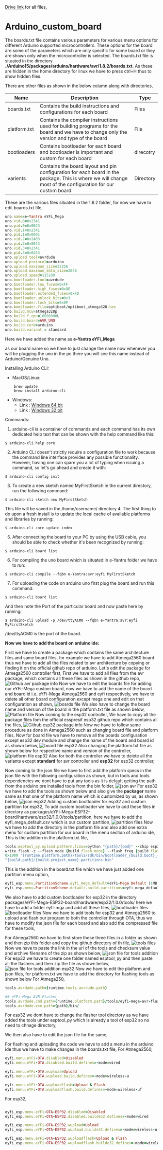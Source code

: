 [Drive link](https://drive.google.com/open?id=1bKhigrruck6pl0mA11rRQiQc2liFzoFC) for all files,
# Arduino_custom_board
 
The boards.txt file contains various parameters for various menu options for different Arduino supported microcontrollers. These options for the board are some of the parameters which are only specific for some board or they are shown only when the microcontroller is selected. The boards.txt file is situated in the directory **./Arduino15/packages/arduino/hardware/avr/1.8.2/boards.txt.** As these are hidden in the home directory for linux we have to press ctrl+H thus to show hidden files.

There are other files as shown in the below column along with directories, 

Name          | Description   | Type
------------- | ------------- | -------------
boards.txt    | Contains the build instructions and configurations for each board  | Files
platform.txt  | Contains the compiler instructions used for building programs for the board and we have to change only the version and type of the board  | File
bootloaders    | Contains bootloader for each board and bootloader is important and custom for each board  | direcotry
varients    | Contains the board layout and pin configuration for each board in the package. This is where we will change most of the configuration for our custom board  | Directory

These are the various files situated in the 1.8.2 folder, for now we have to edit boards.txt file,

```ruby
uno.name=e-Yantra eYFi_Mega  
uno.vid.0=0x2341
uno.pid.0=0x0043
uno.vid.1=0x2341
uno.pid.1=0x0001
uno.vid.2=0x2A03
uno.pid.2=0x0043
uno.vid.3=0x2341
uno.pid.3=0x0243
uno.upload.tool=avrdude
uno.upload.protocol=arduino
uno.upload.maximum_size=32256
uno.upload.maximum_data_size=2048
uno.upload.speed=115200
uno.bootloader.tool=avrdude
uno.bootloader.low_fuses=0xFF
uno.bootloader.high_fuses=0xDE
uno.bootloader.extended_fuses=0xFD
uno.bootloader.unlock_bits=0x3
uno.bootloader.lock_bits=0x0F
uno.bootloader.file=optiboot/optiboot_atmega328.hex
uno.build.mcu=atmega328p
uno.build.f_cpu=16000000L
uno.build.board=AVR_UNO
uno.build.core=arduino
uno.build.variant = standard
```

Here we have added the name as **e-Yantra eYFi_Mega**

as our board name so we have to just change the name now whenever you will be plugging the uno in the pc there you will see this name instead of Arduino/Genuine Uno.

Installing Arduino CLI:
- MacOS/Linux:
```
	brew update
	brew install arduino-cli
```
- Windows:
	- Link : [Windows 64 bit](https://downloads.arduino.cc/arduino-cli/arduino-cli_latest_Windows_64bit.zip)
	- Link : [Windows 32 bit](https://downloads.arduino.cc/arduino-cli/arduino-cli_latest_Windows_32bit.zip)

Commands:
1. arduino-cli is a container of commands and each command has its own dedicated help text that can be shown with the help command like this:
```
$ arduino-cli help core
```
2. Arduino CLI doesn't strictly require a configuration file to work because the command line interface provides any possible functionality. However, having one can spare you a lot of typing when issuing a command, so let's go ahead and create it with:
```
$ arduino-cli config init
```
3. To create a new sketch named MyFirstSketch in the current directory, run the following command:
```
$ arduino-cli sketch new MyFirstSketch
```
This file will be saved in the /home/username/ directory
4. The first thing to do upon a fresh install is to update the local cache of available platforms and libraries by running:
```
$ arduino-cli core update-index
```
5. After connecting the board to your PC by using the USB cable, you should be able to check whether it's been recognized by running:
```
$ arduino-cli board list
```
6. For compiling the uno board which is situated in e-Yantra folder we have to run:
```
$ arduino-cli compile --fqbn e-Yantra:avr:eyfi MyFirstSketch
```
7. For uploading the code on arduino uno first plug the board and run this command:
```
$ arduino-cli board list
``` 
And then note the Port of the particular board and now paste here by running:
```
$ arduino-cli upload -p /dev/ttyACM0 --fqbn e-Yantra:avr:eyfi MyFirstSketch
```
/dev/ttyACM0 is the port of the board.	

**Now we have to add the board on arduino ide:**

First we have to create a package which contains the same architecture files and same board files, for example we have to add Atmega2560 board thus we have to add all the files related to avr architecture by copying or finding it on the official github repo of arduino.
Let's edit the package for Atmega2560 controller first,
First we have to add all files from the avr package, which contains all these files as shown in the github repo,
![Github avr package info](e-Yantra-ATmega2560/Images/1st.png)
Now we have to edit the boards file for adding our eYFi-Mega custom board, now we have to add the name of the board and board id i.e. eYFi-Mega Atmega2560 and eyfi respectively, we have to delete all other board configuration except mega one and edit on that configuration as shown,
![boards file](/Images/2nd.png)
We also have to change the board name and version of the board in the platform.txt file as shown below,
![Platform file](/Images/3rd.png)
Now coming to the esp32 controller,
We have to copy all the package files fom the official esspresif esp32 github repo which contains all the files,
![Github esp32 package info](/Images/4th.png)
Now we have to follow same procedure as done in Atmega2560 such as changing board file and platform files,
Now for board file we have to remove all the boards configuration except esp32 dev module and change the name of the board and board id as shown below,
![board file esp32](/Images/5th.png)
Also changing the platform.txt file as shown below for respective name and version of the controller,
![platform file esp32](/Images/6th.png)
Also for both the controller we have to delete all the variants except **standard** for avr controller and **esp32** for esp32 controller,

Now coming to the json file we have to first add the platform specs in the json file with the following configuration as shown, but in tools and tools dependencies we dont have to put any tools as it is default getting the path from the arduino pre installed tools from the bin folder,
![json avr](/Images/7th.png)
For esp32 we have to add the tools as shown below and also give the **packager** name same as that one of the platform name which is customized by us, as shown below,
![json esp32](/Images/8th.png)
Adding custom bootloader for esp32 and custom partition for esp32,
To add custom bootloader we have to add these files in directory as packages/eYFi-Mega-ESP32-board/hardware/esp32/1.0.0/tools/partition, here we have to add the eyfi_mega_default.csv which is our custom partition,
![partition files](/Images/9th.png)
Now we have to add the directory in the platform file and also add one extra menu for custom partition for our board in the menu section of arduino ide,
This is the addition in the platform.txt file,
```ruby
tools.esptool_py.upload.pattern.linux=python "{path}/{cmd}" --chip esp32 --port "{serial.port}" --baud {upload.speed}  --before default_reset --after hard_reset 
write_flash -z --flash_mode {build.flash_mode} --flash_freq {build.flash_freq} --flash_size detect 0xe000 "{runtime.platform.path}/tools/partitions/boot_app0.bin" 
0x1000 "{runtime.platform.path}/tools/sdk/bin/bootloader_{build.boot}_{build.flash_freq}.bin" 0x10000 "{build.path}/{build.project_name}.bin" 0x8000 
"{build.path}/{build.project_name}.partitions.bin"
```
This is the addition in the board.txt file which we have just added one partition menu option,
```ruby
eyfi_esp.menu.PartitionScheme.eyfi_mega_default=eYFi-Mega Default (1MB OTA/2MB APP/700KB SPIFFS)
eyfi_esp.menu.PartitionScheme.default.build.partitions=eyfi_mega_default
```
We also have to add custom bootloader for esp32 in the directory packages/eYFi-Mega-ESP32-board/hardware/esp32/1.0.0/tools/ here we have to add a folder eyfi-mga and add all these files,
![bootloader files](/Images/10th.png)
![bootloader files](/Images/11th.png)
Now we have to add tools for esp32 and Atmega2560 to upload and flash our program to both the controller through OTA, thus we have to modify the json file for each board and also add the compressed file for these tools,

For Atmega2560 we have to first store these three files in a folder as shown and then zip this folder and copy the github directory of th file,
![tools files](/Images/12th.png)
Now we have to paste the link in the url of the tools and checksum value and archive filename of the zip as shown below,
![json file for tools addition](/Images/13th.png)
For esp32 we have to create one folder named esptool_py and then paste all the flashers and then zip the file as shown below,
![json file for tools addition esp32](/Images/14th.png)
Now we have to edit the platform and json files, for platform.txt we have to add the directory for flashing tools as shown below 
For Atmega250,
```ruby
tools.avrdude.path={runtime.tools.avrdude.path}

## eYFi-Mega AVR Flasher
tools.avrdude.cmd.path={runtime.platform.path}/tools/eyfi-mega-avr-flasher-custom
tools.avrdude.exe.path={path}/bin/

```
For esp32 we dont have to change the flasher tool directory as we have added the tools under esptool_py which is already a tool of esp32 so no need to chnage directory,

We then also have to edit the json file for the same,

For flashing and uploading the code we have to add a menu in the arduino ide thus we have to make changes in the boards.txt file,
For Atmega2560,
```ruby
eyfi.menu.eYFi-OTA.disabled=Disabled
eyfi.menu.eYFi-OTA.disabled.build.defines=-mode=wired

eyfi.menu.eYFi-OTA.wupload=Upload
eyfi.menu.eYFi-OTA.wupload.build.defines=-mode=wireless-u

eyfi.menu.eYFi-OTA.wuploadflash=Upload & Flash
eyfi.menu.eYFi-OTA.wuploadflash.build.defines=-mode=wireless-uf
```

For esp32,
```ruby

eyfi_esp.menu.eYFi-OTA-ESP32.disabled=Disabled
eyfi_esp.menu.eYFi-OTA-ESP32.disabled.builde32.defines=-mode=wired

eyfi_esp.menu.eYFi-OTA-ESP32.wupload=Upload
eyfi_esp.menu.eYFi-OTA-ESP32.wupload.builde32.defines=-mode=wireless-u

eyfi_esp.menu.eYFi-OTA-ESP32.wuploadflash=Upload & Flash
eyfi_esp.menu.eYFi-OTA-ESP32.wuploadflash.builde32.defines=-mode=wireless-uf

```
